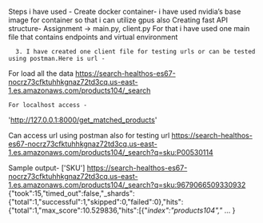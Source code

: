 
Steps i have used -
Create docker container- i have used nvidia’s base image for container so that i can utilize gpus also
Creating fast API structure- 
	Assignment → main.py, client.py
For that i have used one main file that contains endpoints and virtual environment 

      3. I have created one client file for testing urls or can be tested using postman.Here is url -
For load all the data https://search-healthos-es67-nocrz73cfktuhhkgnaz72td3cq.us-east-1.es.amazonaws.com/products104/_search 

	For localhost access -
'http://127.0.0.1:8000/get_matched_products'

Can access url using postman also for testing url 
https://search-healthos-es67-nocrz73cfktuhhkgnaz72td3cq.us-east-1.es.amazonaws.com/products104/_search?q=sku:P00530114

Sample output-
['SKU']
https://search-healthos-es67-nocrz73cfktuhhkgnaz72td3cq.us-east-1.es.amazonaws.com/products104/_search?q=sku:9679066509330932
{"took":15,"timed_out":false,"_shards":{"total":1,"successful":1,"skipped":0,"failed":0},"hits":{"total":1,"max_score":10.529836,"hits":[{"_index":"products104","_
… }
	
